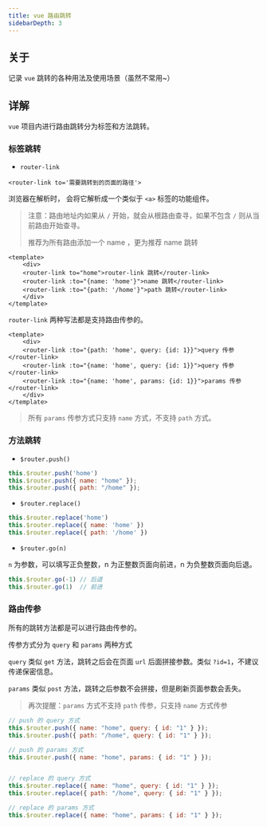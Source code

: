 ```yaml
---
title: vue 路由跳转
sidebarDepth: 3
---
```


## 关于

记录 `vue` 跳转的各种用法及使用场景（虽然不常用~）

## 详解

`vue` 项目内进行路由跳转分为标签和方法跳转。

### 标签跳转

- `router-link`

`<router-link to='需要跳转到的页面的路径'>`

浏览器在解析时， 会将它解析成一个类似于 `<a>` 标签的功能组件。

> 注意：路由地址内如果从 `/` 开始，就会从根路由查寻，如果不包含 `/` 则从当前路由开始查寻。
>
> 推荐为所有路由添加一个 name ，更为推荐 name 跳转

```vue
<template>
	<div>
    <router-link to="home">router-link 跳转</router-link>
    <router-link :to="{name: 'home'}">name 跳转</router-link>
    <router-link :to="{path: '/home'}">path 跳转</router-link>
	</div>
</template>
```

`router-link` 两种写法都是支持路由传参的。

```vue
<template>
	<div>
    <router-link :to="{path: 'home', query: {id: 1}}">query 传参</router-link>
    <router-link :to="{name: 'home', query: {id: 1}}">query 传参</router-link>
    <router-link :to="{name: 'home', params: {id: 1}}">params 传参</router-link>
	</div>
</template>
```

> 所有 `params` 传参方式只支持 `name` 方式，不支持 `path` 方式。

### 方法跳转

- `$router.push()`

```js
this.$router.push('home')
this.$router.push({ name: "home" });
this.$router.push({ path: "/home" });
```

- `$router.replace()`

```js
this.$router.replace('home')
this.$router.replace({ name: 'home' })
this.$router.replace({ path: '/home' })
```

- `$router.go(n)`

`n` 为参数，可以填写正负整数，n 为正整数页面向前进，n 为负整数页面向后退。

```js
this.$router.go(-1)	// 后退
this.$router.go(1)	// 前进
```

### 路由传参

所有的跳转方法都是可以进行路由传参的。

传参方式分为 `query` 和 `params` 两种方式

`query` 类似 `get` 方法，跳转之后会在页面 `url` 后面拼接参数。类似 `?id=1`，不建议传递保密信息。

`params` 类似 `post` 方法，跳转之后参数不会拼接，但是刷新页面参数会丢失。

> 再次提醒：`params` 方式不支持 `path` 传参，只支持 `name` 方式传参

```js
// push 的 query 方式
this.$router.push({ name: "home", query: { id: "1" } });
this.$router.push({ path: "/home", query: { id: "1" } });

// push 的 params 方式
this.$router.push({ name: "home", params: { id: "1" } });


// replace 的 query 方式
this.$router.replace({ name: "home", query: { id: "1" } });
this.$router.replace({ path: "/home", query: { id: "1" } });

// replace 的 params 方式
this.$router.replace({ name: "home", params: { id: "1" } });
```
